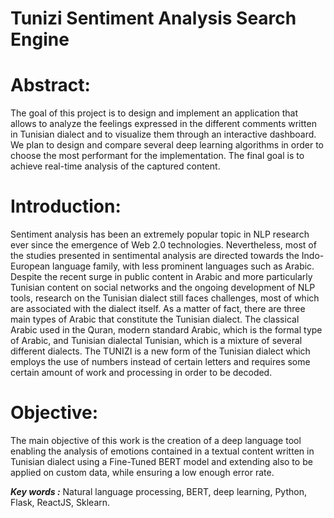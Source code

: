 # Tunizi Sentiment Analysis Search Engine

# Abstract:
The goal of this project is to design and implement an application that allows to analyze the feelings expressed in the different comments written in Tunisian dialect and to visualize them through an interactive dashboard. We plan to design and compare several deep learning algorithms in order to choose the most performant for the implementation.
The final goal is to achieve real-time analysis of the captured content.



# Introduction: 
Sentiment analysis has been an extremely popular topic in NLP research ever since the emergence of Web 2.0 technologies. Nevertheless, most of the studies presented in sentimental analysis are directed towards the Indo-European language family, with less prominent languages such as Arabic. 
Despite the recent surge in public content in Arabic and more particularly Tunisian content on social networks and the ongoing development of NLP tools, research on the Tunisian dialect still faces challenges, most of which are associated with the dialect itself. 
As a matter of fact, there are three main types of Arabic that constitute the Tunisian dialect. The classical Arabic used in the Quran, modern standard Arabic, which is the formal type of Arabic, and Tunisian dialectal Tunisian, which is a mixture of several different dialects. 
The TUNIZI is a new form of the Tunisian dialect which employs the use of numbers instead of certain letters and requires some certain amount of work and processing in order to be decoded.

# Objective:
The main objective of this work is the creation of a deep language tool enabling the analysis of emotions contained in a textual content written in Tunisian dialect using a Fine-Tuned BERT model and extending also to be applied on custom data, while ensuring a low enough error rate.

***Key words :*** 
Natural language processing, BERT, deep learning, Python, Flask, ReactJS, Sklearn.
